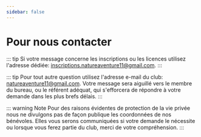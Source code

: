 ```yaml
---
sidebar: false
---
```


# Pour nous contacter

::: tip Si votre message concerne les inscriptions ou les licences utilisez l'adresse dédiée: <a href="mailto:inscriptions.natureaventure11@gmail.com">inscriptions.natureaventure11@gmail.com</a>.
:::

::: tip Pour tout autre question utilisez l'adresse e-mail du club: <a href="mailto:natureaventure11@gmail.com">natureaventure11@gmail.com</a>.
Votre message sera aiguillé vers le membre du bureau, ou le référent adéquat, qui s'efforcera de répondre à votre demande dans les plus brefs délais.
:::

::: warning Note
Pour des raisons évidentes de protection de la vie privée nous ne divulgons pas de façon publique les coordonnées de nos bénévoles. Elles vous serons communiquées si votre demande le nécessite ou lorsque vous ferez partie du club, merci de votre compréhension.
:::
